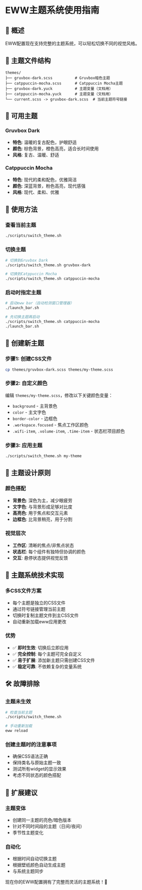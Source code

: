 # EWW主题系统使用指南

## 🎨 概述

EWW配置现在支持完整的主题系统，可以轻松切换不同的视觉风格。

## 📁 主题文件结构

```
themes/
├── gruvbox-dark.scss          # Gruvbox暗色主题
├── catppuccin-mocha.scss      # Catppuccin Mocha主题
├── gruvbox-dark.yuck          # 主题变量（文档用）
├── catppuccin-mocha.yuck      # 主题变量（文档用）
└── current.scss -> gruvbox-dark.scss  # 当前主题符号链接
```

## 🎯 可用主题

### Gruvbox Dark
- **特色**: 温暖的复古配色，护眼舒适
- **颜色**: 棕色背景，橙色高亮，适合长时间使用
- **风格**: 复古、温暖、舒适

### Catppuccin Mocha  
- **特色**: 现代的柔和配色，优雅简洁
- **颜色**: 深蓝背景，粉色高亮，现代感强
- **风格**: 现代、柔和、优雅

## 🚀 使用方法

### 查看当前主题
```bash
./scripts/switch_theme.sh
```

### 切换主题
```bash
# 切换到Gruvbox Dark
./scripts/switch_theme.sh gruvbox-dark

# 切换到Catppuccin Mocha
./scripts/switch_theme.sh catppuccin-mocha
```

### 启动时指定主题
```bash
# 启动eww bar（自动检测窗口管理器）
./launch_bar.sh

# 先切换主题再启动
./scripts/switch_theme.sh catppuccin-mocha
./launch_bar.sh
```

## 🔧 创建新主题

### 步骤1: 创建CSS文件
```bash
cp themes/gruvbox-dark.scss themes/my-theme.scss
```

### 步骤2: 自定义颜色
编辑 `themes/my-theme.scss`，修改以下关键颜色变量：
- `background` - 主背景色
- `color` - 主文字色  
- `border-color` - 边框色
- `.workspace.focused` - 焦点工作区颜色
- `.wifi-item`, `.volume-item`, `.time-item` - 状态栏项目颜色

### 步骤3: 应用主题
```bash
./scripts/switch_theme.sh my-theme
```

## 🎨 主题设计原则

### 颜色搭配
- **背景色**: 深色为主，减少眼疲劳
- **文字色**: 与背景形成足够对比度
- **高亮色**: 用于焦点和交互元素
- **边框色**: 比背景稍亮，用于分割

### 视觉层次
- **工作区**: 清晰的焦点/非焦点状态
- **状态栏**: 每个组件有独特但协调的颜色
- **交互**: 悬停状态提供视觉反馈

## 🔄 主题系统技术实现

### 多CSS文件方案
- 每个主题是独立的CSS文件
- 通过符号链接管理当前主题
- 切换时复制主题文件到主CSS文件
- 自动重新加载eww应用更改

### 优势
- ✅ **即时生效**: 切换后立即应用
- ✅ **完全控制**: 每个主题可完全自定义
- ✅ **易于扩展**: 添加新主题只需创建CSS文件
- ✅ **稳定可靠**: 不依赖复杂的变量系统

## 🛠️ 故障排除

### 主题未生效
```bash
# 检查当前主题
./scripts/switch_theme.sh

# 手动重新加载
eww reload
```

### 创建主题时的注意事项
- 确保CSS语法正确
- 保持类名与原始主题一致
- 测试所有widget的显示效果
- 考虑不同状态的颜色搭配

## 📝 扩展建议

### 主题变体
- 创建同一主题的亮色/暗色版本
- 针对不同时间段的主题（日间/夜间）
- 季节性主题变化

### 自动化
- 根据时间自动切换主题
- 根据壁纸颜色自动生成主题
- 与系统主题同步

现在你的EWW配置拥有了完整而灵活的主题系统！🎉
